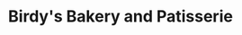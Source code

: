 ---
title: "Birdy's Bakery and Patisserie"
url: /mumbai/birdys-bakery-and-patisserie/
shop: bakery
---